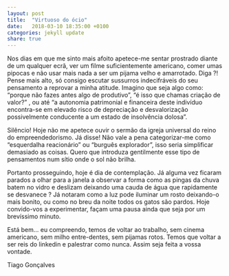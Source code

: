 ```yaml
---
layout: post
title:  "Virtuoso do ócio"
date:   2018-03-10 18:35:00 +0100
categories: jekyll update
share: true
---
```

Nos dias em que me sinto mais afoito apetece-me sentar prostrado diante de um qualquer ecrã, ver um filme suficientemente americano, comer umas pipocas e não usar mais nada a ser um pijama velho e amarrotado. Diga ?! Pense mais alto, só consigo escutar sussurros indecifráveis do seu pensamento  a reprovar a minha atitude. Imagino que seja algo como: “porque não fazes antes algo de produtivo”, “é isso que chamas criação de valor?” , ou até “a autonomia patrimonial e financeira deste indivíduo encontra-se em elevado risco de depreciação e desvalorização possivelmente conducente a um estado de insolvência dolosa”.


Silêncio! Hoje não me apetece ouvir o sermão da igreja universal do reino do empreendedorismo. Já disse! Não vale a pena categorizar-me como “esquerdalha reacionário” ou “burguês explorador”, isso seria simplificar demasiado as coisas. Quero que introduza gentilmente esse tipo de pensamentos num sítio onde o sol não brilha.


Portanto prosseguindo, hoje é dia de contemplação. Já alguma vez ficaram parados a olhar para a janela a observar a forma como as pingas da chuva batem no vidro e deslizam deixando uma cauda de água que rapidamente se desvanece ? Já notaram como a luz pode iluminar um rosto deixando-o mais bonito, ou como no breu da noite todos os gatos são pardos. Hoje convido-vos a experimentar, façam uma pausa ainda que seja por um brevíssimo minuto.


Está bem... eu compreendo, temos de voltar ao trabalho, sem cinema americano, sem milho entre-dentes, sem pijamas rotos. Temos que voltar a ser reis do linkedin e palestrar como nunca.
Assim seja feita a vossa vontade.

Tiago Gonçalves

[jekyll-docs]: http://jekyllrb.com/docs/home
[jekyll-gh]:   https://github.com/jekyll/jekyll
[jekyll-talk]: https://talk.jekyllrb.com/
